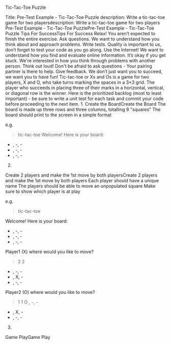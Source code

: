 Tic-Tac-Toe Puzzle

Title: Pre-Test Example - Tic-Tac-Toe Puzzle
description: Write a tic-tac-toe game for two playersdescription: Write a tic-tac-toe game for two players
Pre-Test Example - Tic-Tac-Toe PuzzlePre-Test Example - Tic-Tac-Toe Puzzle
Tips For SuccessTips For Success
Relax! You aren’t expected to finish the entire exercise.
Ask questions. We want to understand how you think about and approach problems.
Write tests. Quality is important to us, don’t forget to test your code as you go along.
Use the Internet! We want to understand how you find and evaluate online information.
It’s okay if you get stuck. We're interested in how you think through problems with another person. Think out loud! Don't be afraid to ask questions - Your
pairing partner is there to help.
Give feedback. We don’t just want you to succeed, we want you to have fun!
Tic-tac-toe or Xs and Os is a game for two players, X and O, who take turns marking the spaces in a 3×3 grid. The player who succeeds in placing three of their marks
in a horizontal, vertical, or diagonal row is the winner.
Here is the prioritized backlog (most to least important) - be sure to write a unit test for each task and commit your code before proceeding to the next item.
1. 
Create the BoardCreate the Board
The board is made up three rows and three columns, totalling 9 "squares"
The board should print to the screen in a simple format

e.g.
> tic-tac-toe
Welcome! Here is your board:
- , -, -  
- , -, - 
- , -, -

2. 
Create 2 players and make the 1st move by both playersCreate 2 players and make the 1st move by both players
Each player should have a unique name
The players should be able to move an unpopulated square
Make sure to show which player is at play

e.g.
> tic-tac-toe

Welcome! Here is your board:
- , -, -  
- , -, - 
- , -, -

Player1 (X) where would you like to move?
> 2 2
- , -, -  
- , X, - 
- , -, -

Player2 (O) where would you like to move?
> 1 1
O , -, -  
- , X, - 
- , -, -
3. 
Game PlayGame Play
